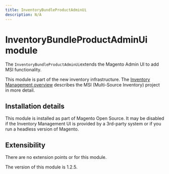 ```yaml
---
title: InventoryBundleProductAdminUi
description: N/A
---
```


# InventoryBundleProductAdminUi module

The `InventoryBundleProductAdminUi`extends the Magento Admin UI to add MSI functionality.

This module is part of the new inventory infrastructure. The
[Inventory Management overview](https://developer.adobe.com/commerce/webapi/rest/inventory/index.html)
describes the MSI (Multi-Source Inventory) project in more detail.

## Installation details

This module is installed as part of Magento Open Source. It may be disabled if the Inventory Management UI
is provided by a 3rd-party system or if you run a headless version of Magento.

## Extensibility

There are no extension points or for this module.

<InlineAlert slots="text" />
The version of this module is 1.2.5.
